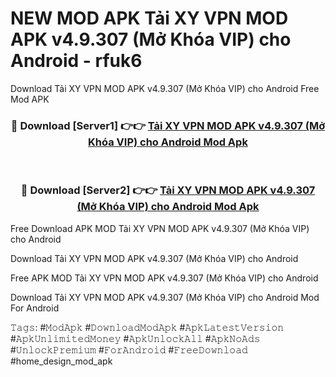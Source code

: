 # NEW MOD APK Tải XY VPN MOD APK v4.9.307 (Mở Khóa VIP) cho Android - rfuk6
Download Tải XY VPN MOD APK v4.9.307 (Mở Khóa VIP) cho Android Free Mod APK

<div align="center">
<h3>🔴 Download [Server1] 👉👉 <a href="https://apk-comot.site?title=Tải_XY_VPN_MOD_APK_v4.9.307_(Mở_Khóa_VIP)_cho_Android">Tải XY VPN MOD APK v4.9.307 (Mở Khóa VIP) cho Android Mod Apk</a></h3><br>

<h3>🔴 Download [Server2] 👉👉 <a href="https://apk-comot.site?title=Tải_XY_VPN_MOD_APK_v4.9.307_(Mở_Khóa_VIP)_cho_Android">Tải XY VPN MOD APK v4.9.307 (Mở Khóa VIP) cho Android Mod Apk</a></h3>
</div>


Free Download APK MOD Tải XY VPN MOD APK v4.9.307 (Mở Khóa VIP) cho Android

Download Tải XY VPN MOD APK v4.9.307 (Mở Khóa VIP) cho Android 

Free APK MOD Tải XY VPN MOD APK v4.9.307 (Mở Khóa VIP) cho Android 

Download Tải XY VPN MOD APK v4.9.307 (Mở Khóa VIP) cho Android Mod For Android

𝚃𝚊𝚐𝚜: #𝙼𝚘𝚍𝙰𝚙𝚔 #𝙳𝚘𝚠𝚗𝚕𝚘𝚊𝚍𝙼𝚘𝚍𝙰𝚙𝚔 #𝙰𝚙𝚔𝙻𝚊𝚝𝚎𝚜𝚝𝚅𝚎𝚛𝚜𝚒𝚘𝚗 #𝙰𝚙𝚔𝚄𝚗𝚕𝚒𝚖𝚒𝚝𝚎𝚍𝙼𝚘𝚗𝚎𝚢 #𝙰𝚙𝚔𝚄𝚗𝚕𝚘𝚌𝚔𝙰𝚕𝚕 #𝙰𝚙𝚔𝙽𝚘𝙰𝚍𝚜 #𝚄𝚗𝚕𝚘𝚌𝚔𝙿𝚛𝚎𝚖𝚒𝚞𝚖 #𝙵𝚘𝚛𝙰𝚗𝚍𝚛𝚘𝚒𝚍 #𝙵𝚛𝚎𝚎𝙳𝚘𝚠𝚗𝚕𝚘𝚊𝚍 #home_design_mod_apk